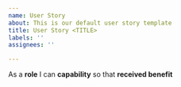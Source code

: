 ```yaml
---
name: User Story
about: This is our default user story template
title: User Story <TITLE>
labels: ''
assignees: ''

---
```


As a **role**  I can **capability** so that **received benefit**

